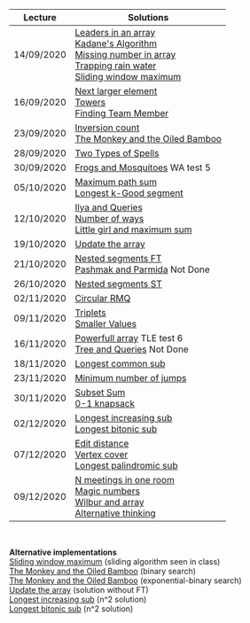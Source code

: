 | Lecture | Solutions | 
| ------- | --------- |
| 14/09/2020 | [Leaders in an array](code/leaders_array.cpp) <br /> [Kadane's Algorithm](code/kadane.cpp) <br /> [Missing number in array](code/missing_number.cpp) <br /> [Trapping rain water](code/trapping_rainwater.cpp) <br /> [Sliding window maximum](code/sliding_window.cpp) |
| 16/09/2020 | [Next larger element](code/next_larger_ele.cpp) <br /> [Towers](code/towers.cpp) <br /> [Finding Team Member](code/finding_teams.cpp) |
| 23/09/2020 | [Inversion count](code/inversion_count.cpp) <br /> [The Monkey and the Oiled Bamboo](code/monkey.cpp) |
| 28/09/2020 | [Two Types of Spells](code/two_type_spells.cpp) |
| 30/09/2020 | [Frogs and Mosquitoes](code/frogs_and_mosquitoes.cpp) WA test 5 |
| 05/10/2020 | [Maximum path sum](code/max_path_sum.cpp) <br /> [Longest k-Good segment](code/longest_kgood.cpp) |
| 12/10/2020 | [Ilya and Queries](code/ilya.cpp) <br /> [Number of ways](code/number_of_ways.cpp) <br /> [Little girl and maximum sum](code/little_girl.cpp) |
| 19/10/2020 | [Update the array](code/update_array_ft.cpp) |
| 21/10/2020 | [Nested segments FT](code/nested_segment_ft.cpp) <br /> [Pashmak and Parmida](code/pashmak_parmida.cpp) Not Done |
| 26/10/2020 | [Nested segments ST](code/nested_segment_st.cpp) |
| 02/11/2020 | [Circular RMQ](code/circular_rmq.cpp) |
| 09/11/2020 | [Triplets](code/triplets.cpp) <br /> [Smaller Values](code/smaller_values.cpp) |
| 16/11/2020 | [Powerfull array]() TLE test 6 <br /> [Tree and Queries]() Not Done |
| 18/11/2020 | [Longest common sub](code/longest_common_sub.cpp) <br /> |
| 23/11/2020 | [Minimum number of jumps](code/min_num_jumps.cpp) | 
| 30/11/2020 | [Subset Sum](code/subset_sum.cpp) <br /> [0-1 knapsack](code/knapsack.cpp) |
| 02/12/2020 | [Longest increasing sub](code/longest_increasing_sub_log.cpp) <br /> [Longest bitonic sub](code/longest_bitonic_sub_log.cpp) | 
| 07/12/2020 | [Edit distance](code/edit_distance.cpp) <br /> [Vertex cover](code/vertex_cover.cpp) <br /> [Longest palindromic sub](code/longest_palindromic_sub.cpp) |
| 09/12/2020 | [N meetings in one room](code/n_meating_one_room.cpp) <br /> [Magic numbers](code/magic_number.cpp) <br /> [Wilbur and array](code/wilbur_and_array.cpp) <br /> [Alternative thinking](code/alternative_thinking.cpp) |

<br />

**Alternative implementations**  
[Sliding window maximum](code/submaxOpt.cpp) (sliding algorithm seen in class)  
[The Monkey and the Oiled Bamboo](code/monkeybin.cpp) (binary search)  
[The Monkey and the Oiled Bamboo](code/monkeyexp.cpp) (exponential-binary search)  
[Update the array](code/update_array.cpp) (solution without FT)  
[Longest increasing sub](code/longest_increasing_sub_log.cpp) (n^2 solution)  
[Longest bitonic sub](code/longest_bitonic_sub.cpp) (n^2 solution)  


<!-- 
nested_segment_st.cpp -

edit_distance.cpp +
 -->